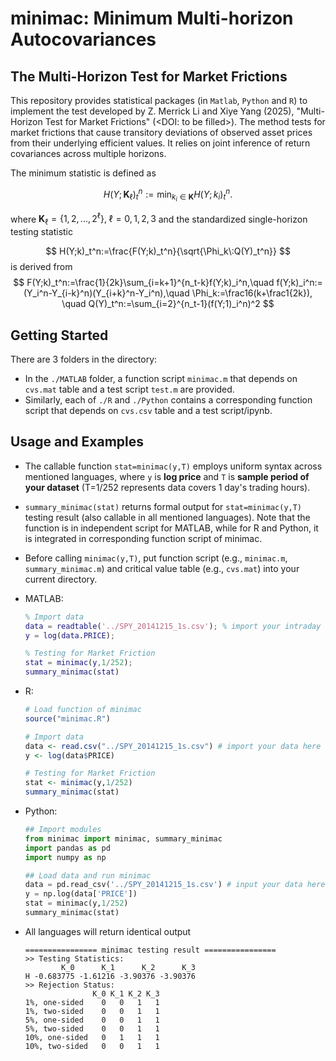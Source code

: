 # minimac: Minimum Multi-horizon Autocovariances
## The Multi-Horizon Test for Market Frictions

This repository provides statistical packages (in `Matlab`, `Python` and `R`) to implement the test developed by Z. Merrick Li and Xiye Yang (2025), "Multi-Horizon Test for Market Frictions" (<DOI: to be filled>). The method tests for market frictions that cause transitory deviations of observed asset prices from their underlying efficient values. It relies on joint inference of return covariances across multiple horizons.

The minimum statistic is defined as

$$
H(Y;\mathbf{K}_\ell)_t^n:=\min_{k_i\in\mathbf{K}}H(Y;k_i)_t^n.
$$

where $\mathbf{K}_\ell=\{1,2,...,2^\ell\},\;\ell=0,1,2,3$ and the standardized single-horizon testing statistic

$$
H(Y;k)_t^n:=\frac{F(Y;k)_t^n}{\sqrt{\Phi_k\:Q(Y)_t^n}}
$$
is derived from
$$
F(Y;k)_t^n:=\frac{1}{2k}\sum_{i=k+1}^{n_t-k}f(Y;k)_i^n,\quad f(Y;k)_i^n:=(Y_i^n-Y_{i-k}^n)(Y_{i+k}^n-Y_i^n),\quad \Phi_k:=\frac16(k+\frac1{2k}), \quad Q(Y)_t^n:=\sum_{i=2}^{n_t-1}(f(Y;1)_i^n)^2
$$

## Getting Started

There are 3 folders in the directory:

- In the `./MATLAB` folder,  a function script `minimac.m` that depends on `cvs.mat` table and a test script `test.m` are provided. 
- Similarly, each of `./R` and `./Python` contains a corresponding function script that depends on `cvs.csv` table and a test script/ipynb. 

## Usage and Examples

- The callable function `stat=minimac(y,T)` employs uniform syntax across mentioned languages, where `y` is **log price** and `T` is **sample period of your dataset** (T=1/252 represents data covers 1 day's trading hours). 

- `summary_minimac(stat)` returns formal output for `stat=minimac(y,T)` testing result (also callable in all mentioned languages). Note that the function is in independent script for MATLAB, while for R and Python, it is integrated in corresponding function script of minimac.

- Before calling `minimac(y,T)`, put function script (e.g., `minimac.m`, `summary_minimac.m`) and critical value table (e.g., `cvs.mat`) into your current directory. 

- MATLAB:

  ```matlab
  % Import data
  data = readtable('../SPY_20141215_1s.csv'); % import your intraday data here
  y = log(data.PRICE);
  
  % Testing for Market Friction
  stat = minimac(y,1/252);
  summary_minimac(stat)
  ```

- R:

  ```R
  # Load function of minimac
  source("minimac.R")
  
  # Import data
  data <- read.csv("../SPY_20141215_1s.csv") # import your data here
  y <- log(data$PRICE)
  
  # Testing for Market Friction
  stat <- minimac(y,1/252)
  summary_minimac(stat)
  
  ```

- Python:

  ```python
  ## Import modules
  from minimac import minimac, summary_minimac
  import pandas as pd
  import numpy as np
  
  ## Load data and run minimac
  data = pd.read_csv('../SPY_20141215_1s.csv') # input your data here
  y = np.log(data['PRICE'])
  stat = minimac(y,1/252)
  summary_minimac(stat)
  ```

- All languages will return identical output

  ```
  ================ minimac testing result ================
  >> Testing Statistics:
          K_0      K_1      K_2      K_3
  H -0.683775 -1.61216 -3.90376 -3.90376
  >> Rejection Status:
                 K_0 K_1 K_2 K_3
  1%, one-sided    0   0   1   1
  1%, two-sided    0   0   1   1
  5%, one-sided    0   0   1   1
  5%, two-sided    0   0   1   1
  10%, one-sided   0   1   1   1
  10%, two-sided   0   0   1   1
  ```
